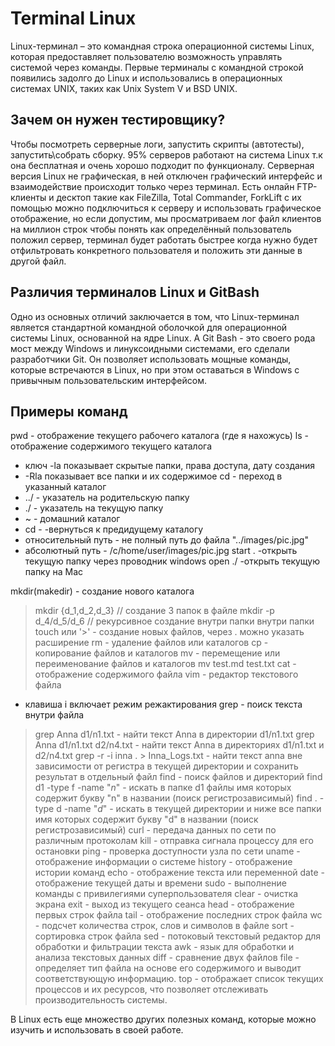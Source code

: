  # Terminal Linux
Linux-терминал – это командная строка операционной системы Linux, которая предоставляет пользователю возможность управлять системой через команды. Первые терминалы с командной строкой появились задолго до Linux и использовались в операционных системах UNIX, таких как Unix System V и BSD UNIX.
## Зачем он нужен тестировщику?
Чтобы посмотреть серверные логи, запустить скрипты (автотесты), запустить\собрать сборку. 95% серверов работают на система Linux т.к она бесплатная и очень хорошо подходит по функционалу. Серверная версия Linux не графическая, в ней отключен графический интерфейс и взаимодействие происходит только через терминал. Есть онлайн FTP-клиенты и десктоп такие как FileZilla, Total Commander, ForkLift с их помощью можно подключиться к серверу и использовать графическое отображение, но если допустим, мы просматриваем лог файл клиентов на миллион строк чтобы понять как определённый пользователь положил сервер, терминал будет работать быстрее когда нужно будет отфильтровать конкретного пользователя и положить эти данные в другой файл.
## Различия терминалов Linux и GitBash
Одно из основных отличий заключается в том, что Linux-терминал является стандартной командной оболочкой для операционной системы Linux, основанной на ядре Linux. А Git Bash - это своего рода мост между Windows и линуксоидными системами, его сделали разработчики Git. Он позволяет использовать мощные команды, которые встречаются в Linux, но при этом оставаться в Windows с привычным пользовательским интерфейсом.
## Примеры команд
pwd - отображение текущего рабочего каталога (где я нахожусь)
ls - отображение содержимого текущего каталога
+ ключ -la показывает скрытые папки, права доступа, дату создания
+ -Rla показывает все папки и их содержимое
cd - переход в указанный каталог
+ ../ - указатель на родительскую папку
+ ./ - указатель на текущую папку
+ ~ - домашний каталог
+ cd - -вернуться к предидущему каталогу
+ относительный путь - не полный путь до файла "../images/pic.jpg"
+ абсолютный путь - /c/home/user/images/pic.jpg
start . -открыть текущую папку через проводник windows
open ./ -открыть текущую папку на Mac
  
mkdir(makedir) - создание нового каталога 
>mkdir {d_1,d_2,d_3} // создание 3 папок в файле
>mkdir -p d_4/d_5/d_6 // рекурсивное создание внутри папки внутри папки 
>touch или '>' - создание новых файлов, через . можно указать расширение
rm - удаление файлов или каталогов
cp - копирование файлов и каталогов
mv - перемещение или переименование файлов и каталогов mv test.md test.txt
cat - отображение содержимого файла
vim - редактор текстового файла
+ клавиша i включает режим режактирования
grep - поиск текста внутри файла
>grep Anna d1/n1.txt - найти текст Anna в директории d1/n1.txt
>grep Anna d1/n1.txt d2/n4.txt - найти текст Anna в директориях d1/n1.txt и d2/n4.txt
>grep -r -i inna . > Inna_Logs.txt - найти текст anna вне зависимости от регистра в текущей директории и сохранить результат в отдельный файл 
find - поиск файлов и директорий
> find d1 -type f -name "*n*" - искать в папке d1 файлы имя которых содержит букву "n" в названии (поиск регистрозависимый)
> find . -type d -name "*d*" - искать в текущей директории и ниже все папки имя которых содержит букву "d" в названии (поиск регистрозависимый)
curl - передача данных по сети по различным протоколам
kill - отправка сигнала процессу для его остановки
ping - проверка доступности узла по сети
uname - отображение информации о системе
history - отображение истории команд
echo - отображение текста или переменной
date - отображение текущей даты и времени
sudo - выполнение команды с привилегиями суперпользователя
clear - очистка экрана
exit - выход из текущего сеанса
head - отображение первых строк файла
tail - отображение последних строк файла
wc - подсчет количества строк, слов и символов в файле
sort - сортировка строк файла
sed - потоковый текстовый редактор для обработки и фильтрации текста
awk - язык для обработки и анализа текстовых данных
diff - сравнение двух файлов
file - определяет тип файла на основе его содержимого и выводит соответствующую информацию.
top - отображает список текущих процессов и их ресурсов, что позволяет отслеживать производительность системы.

В Linux есть еще множество других полезных команд, которые можно изучить и использовать в своей работе.
